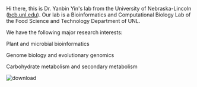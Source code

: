 Hi there, this is Dr. Yanbin Yin's lab from the University of Nebraska-Lincoln ([bcb.unl.edu](https://bcb.unl.edu/)).
Our lab is a Bioinformatics and Computational Biology Lab of the Food Science and Technology Department of UNL.

We have the following major research interests:

Plant and microbial bioinformatics

Genome biology and evolutionary genomics

Carbohydrate metabolism and secondary metabolism


![download](https://github.com/user-attachments/assets/0d9b90e2-d149-4bb0-aa0e-0604933e2c35)
